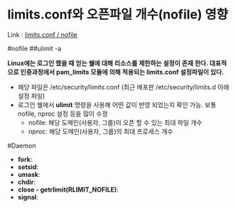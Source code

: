 limits.conf와 오픈파일 개수(nofile) 영향
======================================
Link : [limits.conf / nofile](http://lunatine.net/limits-conf-nofile-big-value-effect/)

#nofile
##ulimit -a

__Linux에는 로그인 했을 때 얻는 쉘에 대해 리소스를 제한하는 설정이 존재 한다. 대표적으로 인증과정에서 pam_limits 모듈에 의해 적용되는 limits.conf 설정파일이 있다.__

- 해당 파일은 /etc/security/limits.conf (최근 배포판 /etc/security/limits.d 아래 설정 파일)
- 로그인 쉘에서 __ulimit__ 명령을 사용해 어떤 값이 반영 되었는지 확인 가능. 보통 nofile, nproc 설정 등을 많이 수정
  - nofile: 해당 도메인(사용자, 그룹)이 오픈 할 수 있는 최대 파일 개수
  - nproc: 해당 도메인(사용자, 그룹)의 최대 프로세스 개수

#Daemon
- __fork__:
- __setsid__:
- __umask__:
- __chdir__:
- __close - getrlimit(RLIMIT_NOFILE)__:
- __signal__:
